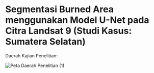 # Segmentasi Burned Area menggunakan Model U-Net pada Citra Landsat 9 (Studi Kasus: Sumatera Selatan)


Daerah Kajian Penelitian:

![Peta Daerah Penelitian (1)](https://github.com/user-attachments/assets/0168db4a-88cf-4184-996d-63875e07462d)


